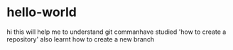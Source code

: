 # hello-world
hi this will help me to understand git commanhave studied 'how to create a repository'
also learnt how to create a new branch
